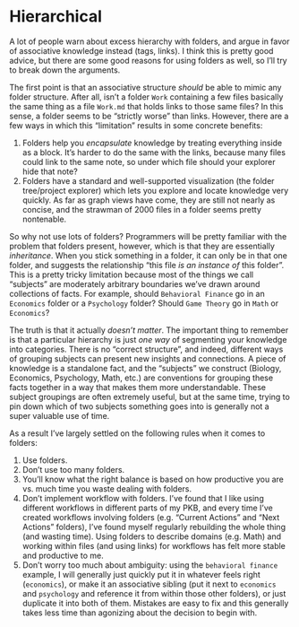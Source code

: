 # Hierarchical

A lot of people warn about excess hierarchy with folders, and argue in favor of associative knowledge instead \(tags, links\). I think this is pretty good advice, but there are some good reasons for using folders as well, so I’ll try to break down the arguments.

The first point is that an associative structure _should_ be able to mimic any folder structure. After all, isn’t a folder `Work` containing a few files basically the same thing as a file `Work.md` that holds links to those same files? In this sense, a folder seems to be “strictly worse” than links. However, there are a few ways in which this “limitation” results in some concrete benefits:

1. Folders help you _encapsulate_ knowledge by treating everything inside as a block. It’s harder to do the same with the links, because many files could link to the same note, so under which file should your explorer hide that note?
2. Folders have a standard and well-supported visualization \(the folder tree/project explorer\) which lets you explore and locate knowledge very quickly. As far as graph views have come, they are still not nearly as concise, and the strawman of 2000 files in a folder seems pretty nontenable.

So why not use lots of folders? Programmers will be pretty familiar with the problem that folders present, however, which is that they are essentially _inheritance_. When you stick something in a folder, it can only be in that one folder, and suggests the relationship “this file _is an instance of_ this folder”. This is a pretty tricky limitation because most of the things we call “subjects” are moderately arbitrary boundaries we’ve drawn around collections of facts. For example, should `Behavioral Finance` go in an `Economics` folder or a `Psychology` folder? Should `Game Theory` go in `Math` or `Economics`?

The truth is that it actually _doesn’t matter_. The important thing to remember is that a particular hierarchy is just _one way_ of segmenting your knowledge into categories. There is no “correct structure”, and indeed, different ways of grouping subjects can present new insights and connections. A piece of knowledge is a standalone fact, and the “subjects” we construct \(Biology, Economics, Psychology, Math, etc.\) are conventions for grouping these facts together in a way that makes them more understandable. These subject groupings are often extremely useful, but at the same time, trying to pin down which of two subjects something goes into is generally not a super valuable use of time.

As a result I’ve largely settled on the following rules when it comes to folders:

1. Use folders.
2. Don’t use too many folders.
3. You’ll know what the right balance is based on how productive you are vs. much time you waste dealing with folders.
4. Don’t implement workflow with folders. I’ve found that I like using different workflows in different parts of my PKB, and every time I’ve created workflows involving folders \(e.g. “Current Actions” and “Next Actions” folders\), I’ve found myself regularly rebuilding the whole thing \(and wasting time\). Using folders to describe domains \(e.g. Math\) and working within files \(and using links\) for workflows has felt more stable and productive to me.
5. Don’t worry too much about ambiguity: using the `behavioral finance` example, I will generally just quickly put it in whatever feels right \(`economics`\), or make it an associative sibling \(put it next to `economics` and `psychology` and reference it from within those other folders\), or just duplicate it into both of them. Mistakes are easy to fix and this generally takes less time than agonizing about the decision to begin with.

